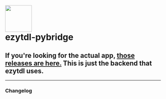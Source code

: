 <h1 align="left">
    <img src="https://raw.githubusercontent.com/sylviiu/ezytdl/main/res/img/heading.png" height="86px"/><br>
    <strong>ezytdl-pybridge</strong>
</h1>

## If you're looking for the actual app, [those releases are here.](https://github.com/sylviiu/ezytdl/releases) This is just the backend that ezytdl uses.

--------------

### Changelog

